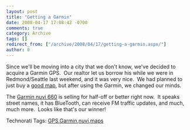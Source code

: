 ```yaml
---
layout: post
title: "Getting a Garmin"
date: 2008-04-17 17:08:42 -0700
comments: true
category: Archive
tags: []
redirect_from: ["/archive/2008/04/17/getting-a-garmin.aspx/"]
author: 0
---
```

<!-- more -->
<p>Since we'll be moving into a city that we don't know, we've decided to acquire a Garmin GPS.  Our realtor let us borrow his while we were in Redmond/Seattle last weekend, and it was very nice.  We had planned to just buy a <a href="http://store.randmcnally.com/product/us+maps/washington/2008+thomas+guide+seattle+and+king+county.do?search=basic&amp;keyword=king%2Bcounty&amp;sortby=bestSellers&amp;page=1" target="_blank">good map</a>, but after using the Garmin, we changed our minds.</p>  <p>The <a href="http://www.walmart.com/catalog/product.do?product_id=8470792" target="_blank">Garmin nuvi 660</a> is selling for half-off or better right now.  It speaks street names, it has BlueTooth, can receive FM traffic updates, and much, much more.  Looks like that's our winner!</p>  <div class="wlWriterSmartContent" id="scid:0767317B-992E-4b12-91E0-4F059A8CECA8:25ee4c76-74d6-4160-a52c-07f1dbbaa6d1" style="padding-right: 0px; display: inline; padding-left: 0px; padding-bottom: 0px; margin: 0px; padding-top: 0px">Technorati Tags: <a href="http://technorati.com/tags/GPS" rel="tag">GPS</a>,<a href="http://technorati.com/tags/Garmin" rel="tag">Garmin</a>,<a href="http://technorati.com/tags/nuvi" rel="tag">nuvi</a>,<a href="http://technorati.com/tags/maps" rel="tag">maps</a></div>

